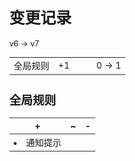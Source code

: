 # 变更记录

v6 -> v7

||||||
|-|:-:|:-:|:-:|:-:|
|全局规则|+1|||0 -> 1|

## 全局规则

|+|~|-|
|-|-|-|
|<li>通知提示|||
